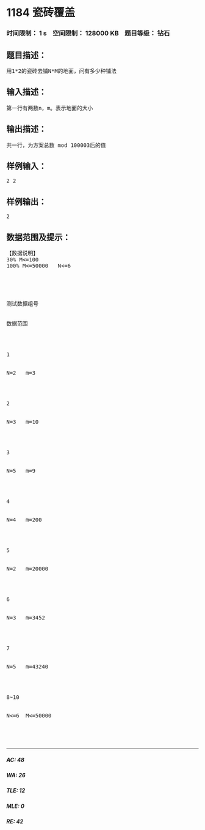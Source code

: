 # 1184 瓷砖覆盖   
### 时间限制： 1 s&nbsp;&nbsp;&nbsp;&nbsp;空间限制： 128000 KB&nbsp;&nbsp;&nbsp;&nbsp;题目等级： 钻石  
## 题目描述：  

<pre>
用1*2的瓷砖去铺N*M的地面，问有多少种铺法
</pre>
  
  
## 输入描述：  

<pre>
第一行有两数n，m。表示地面的大小
</pre>
  
  
## 输出描述：  

<pre>
共一行，为方案总数 mod 100003后的值
</pre>
  
  
## 样例输入：  

<pre>
2 2 
</pre>
  
  
## 样例输出：  

<pre>
2
</pre>
  
  
## 数据范围及提示：  

<pre>
【数据说明】
30% M<=100
100% M<=50000   N<=6
   




测试数据组号


数据范围




1


N=2   m=3




2


N=3   m=10




3


N=5   m=9




4


N=4   m=200




5


N=2   m=20000




6


N=3   m=3452




7


N=5   m=43240




8~10


N<=6  M<=50000




</pre>
  
  
***  

##### AC: 48  
##### WA: 26  
##### TLE: 12  
##### MLE: 0  
##### RE: 42  
